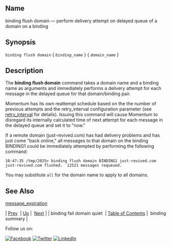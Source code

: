 <a name="console_commands.binding_flush_domain"></a>
## Name

binding flush domain — perform delivery attempt on delayed queue of a domain on a binding

## Synopsis

`binding flush domain` { *`binding_name`* } { *`domain_name`* }

<a name="idp14388448"></a>
## Description

The **binding flush domain**              command takes a domain name and a binding name as arguments and immediately performs a delivery attempt for each message in the delayed queue for that domain/binding pair.

Momentum has its own reattempt schedule based on the the number of previous attempts and the retry_interval configuration parameter (see [retry_interval](conf.ref.retry_interval.php "retry_interval") for details). Issuing this command will cause Momentum to disregard its internally calculated time of next attempt for each message in the delayed queue and set it to "now."

If a remote domain (just-revived.com) has had delivery problems and has just come "back online," all messages to that domain on the binding BINDING1 could be immediately attempted by performing the following command:

```
10:47:35 /tmp/2025> binding flush domain BINDING1 just-revived.com
just-revived.com flushed.  12521 messages requeued.
```

You may substitute `all` for the domain name to apply to all domains.

<a name="idp14394240"></a>
## See Also

[message_expiration](conf.ref.message_expiration.php "message_expiration")

| [Prev](console_commands.binding_fail_domain_quiet.php)  | [Up](console.cmds.ref.php) |  [Next](console_commands.binding_summary.php) |
| binding fail domain quiet  | [Table of Contents](index.php) |  binding summary |

Follow us on:

[![Facebook](https://support.messagesystems.com/images/icon-facebook.png)](http://www.facebook.com/messagesystems) [![Twitter](https://support.messagesystems.com/images/icon-twitter.png)](http://twitter.com/#!/MessageSystems) [![LinkedIn](https://support.messagesystems.com/images/icon-linkedin.png)](http://www.linkedin.com/company/message-systems)